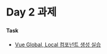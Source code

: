 # Day 2 과제

<h3></h3>

<h4>Task</h4>
<ul>
    <li><a href="https://cometdev.github.io/vue-camp/1_essentials/tutorials/1_components/index.html">Vue Global, Local 컴포넌트 생성 실습</a></li>
</ul>